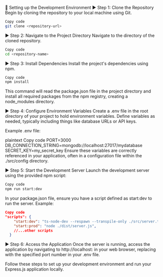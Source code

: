:link: Setting up the Development Environment
:arrow_forward: Step 1: Clone the Repository
Begin by cloning the repository to your local machine using Git.

```bash
Copy code
git clone <repository-url>
```

:arrow_forward: Step 2: Navigate to the Project Directory
Navigate to the directory of the cloned repository.

```bash
Copy code
cd <repository-name>
```

:arrow_forward: Step 3: Install Dependencies
Install the project's dependencies using npm.

```bash
Copy code
npm install
```

This command will read the package.json file in the project directory and install all required packages from the npm registry, creating a node_modules directory.

:arrow_forward: Step 4: Configure Environment Variables
Create a .env file in the root directory of your project to hold environment variables. Define variables as needed, typically including things like database URLs or API keys.

Example .env file:

plaintext
Copy code
PORT=3000
DB_CONNECTION_STRING=mongodb://localhost:27017/mydatabase
SECRET_KEY=my_secret_key
Ensure these variables are correctly referenced in your application, often in a configuration file within the ./src/config directory.

:arrow_forward: Step 5: Start the Development Server
Launch the development server using the provided npm script:

```bash
Copy code
npm run start:dev
```

In your package.json file, ensure you have a script defined as start:dev to run the server. Example:

```json
Copy code
"scripts": {
    "start:dev": "ts-node-dev --respawn --transpile-only ./src/server.ts",
    "start:prod": "node ./dist/server.js",
    //...other scripts
  }
```

:arrow_forward: Step 6: Access the Application
Once the server is running, access the application by navigating to http://localhost:<port> in your web browser, replacing <port> with the specified port number in your .env file.

Follow these steps to set up your development environment and run your Express.js application locally.
